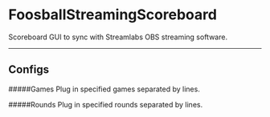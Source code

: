 # FoosballStreamingScoreboard
Scoreboard GUI to sync with Streamlabs OBS streaming software.

----
## Configs

#####Games
Plug in specified games separated by lines.

#####Rounds
Plug in specified rounds separated by lines.
